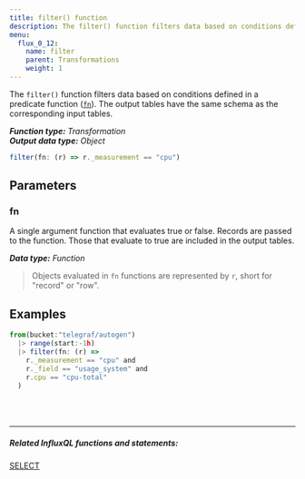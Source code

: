 ```yaml
---
title: filter() function
description: The filter() function filters data based on conditions defined in a predicate function (fn).
menu:
  flux_0_12:
    name: filter
    parent: Transformations
    weight: 1
---
```


The `filter()` function filters data based on conditions defined in a predicate function ([`fn`](#fn)).
The output tables have the same schema as the corresponding input tables.

_**Function type:** Transformation_  
_**Output data type:** Object_

```js
filter(fn: (r) => r._measurement == "cpu")
```

## Parameters

### fn
A single argument function that evaluates true or false.
Records are passed to the function.
Those that evaluate to true are included in the output tables.

_**Data type:** Function_

> Objects evaluated in `fn` functions are represented by `r`, short for "record" or "row".

## Examples
```js
from(bucket:"telegraf/autogen")
  |> range(start:-1h)
  |> filter(fn: (r) =>
    r._measurement == "cpu" and
    r._field == "usage_system" and
    r.cpu == "cpu-total"
  )
```

<hr style="margin-top:4rem"/>

##### Related InfluxQL functions and statements:
[SELECT](/influxdb/latest/query_language/data_exploration/#the-basic-select-statement)
